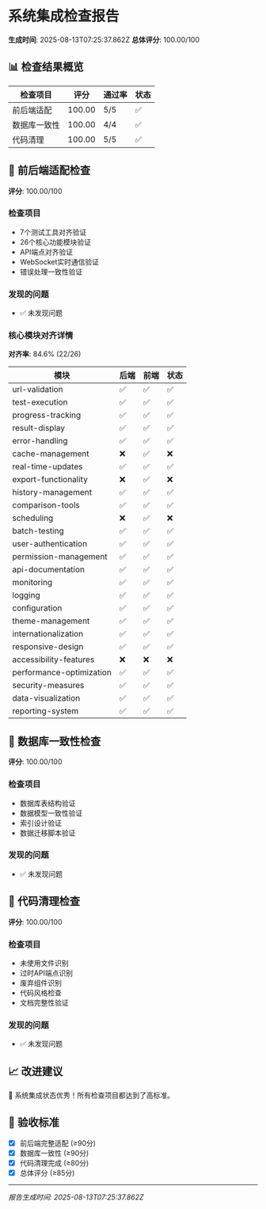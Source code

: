 # 系统集成检查报告

**生成时间**: 2025-08-13T07:25:37.862Z
**总体评分**: 100.00/100

## 📊 检查结果概览

| 检查项目 | 评分 | 通过率 | 状态 |
|---------|------|--------|------|
| 前后端适配 | 100.00 | 5/5 | ✅ |
| 数据库一致性 | 100.00 | 4/4 | ✅ |
| 代码清理 | 100.00 | 5/5 | ✅ |

## 🔗 前后端适配检查

**评分**: 100.00/100

### 检查项目
- 7个测试工具对齐验证
- 26个核心功能模块验证
- API端点对齐验证
- WebSocket实时通信验证
- 错误处理一致性验证

### 发现的问题
- ✅ 未发现问题

### 核心模块对齐详情

**对齐率**: 84.6% (22/26)

| 模块 | 后端 | 前端 | 状态 |
|------|------|------|------|
| url-validation | ✅ | ✅ | ✅ |
| test-execution | ✅ | ✅ | ✅ |
| progress-tracking | ✅ | ✅ | ✅ |
| result-display | ✅ | ✅ | ✅ |
| error-handling | ✅ | ✅ | ✅ |
| cache-management | ❌ | ✅ | ❌ |
| real-time-updates | ✅ | ✅ | ✅ |
| export-functionality | ❌ | ✅ | ❌ |
| history-management | ✅ | ✅ | ✅ |
| comparison-tools | ✅ | ✅ | ✅ |
| scheduling | ❌ | ✅ | ❌ |
| batch-testing | ✅ | ✅ | ✅ |
| user-authentication | ✅ | ✅ | ✅ |
| permission-management | ✅ | ✅ | ✅ |
| api-documentation | ✅ | ✅ | ✅ |
| monitoring | ✅ | ✅ | ✅ |
| logging | ✅ | ✅ | ✅ |
| configuration | ✅ | ✅ | ✅ |
| theme-management | ✅ | ✅ | ✅ |
| internationalization | ✅ | ✅ | ✅ |
| responsive-design | ✅ | ✅ | ✅ |
| accessibility-features | ❌ | ❌ | ❌ |
| performance-optimization | ✅ | ✅ | ✅ |
| security-measures | ✅ | ✅ | ✅ |
| data-visualization | ✅ | ✅ | ✅ |
| reporting-system | ✅ | ✅ | ✅ |


## 💾 数据库一致性检查

**评分**: 100.00/100

### 检查项目
- 数据库表结构验证
- 数据模型一致性验证
- 索引设计验证
- 数据迁移脚本验证

### 发现的问题
- ✅ 未发现问题

## 🧹 代码清理检查

**评分**: 100.00/100

### 检查项目
- 未使用文件识别
- 过时API端点识别
- 废弃组件识别
- 代码风格检查
- 文档完整性验证

### 发现的问题
- ✅ 未发现问题

## 📈 改进建议

🎉 系统集成状态优秀！所有检查项目都达到了高标准。

## 🎯 验收标准

- [x] 前后端完整适配 (≥90分)
- [x] 数据库一致性 (≥90分)
- [x] 代码清理完成 (≥80分)
- [x] 总体评分 (≥85分)

---
*报告生成时间: 2025-08-13T07:25:37.862Z*
